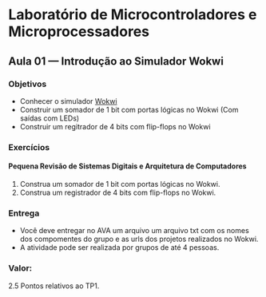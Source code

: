 <link rel="stylesheet" type="text/css" href="style.css"></link>

# Laboratório de Microcontroladores e Microprocessadores
## Aula 01 — Introdução ao Simulador Wokwi

### Objetivos

- Conhecer o simulador [Wokwi](https://www.wokwi.com)
- Construir um somador de 1 bit com portas lógicas no Wokwi (Com saídas com LEDs)
- Construir um regitrador de 4 bits com flip-flops no Wokwi

### Exercícios

#### Pequena Revisão de Sistemas Digitais e Arquitetura de Computadores

1. Construa um somador de 1 bit com portas lógicas no Wokwi.
2. Construa um registrador de 4 bits com flip-flops no Wokwi.

### Entrega

- Você deve entregar no AVA um arquivo um arquivo txt com os nomes dos compomentes do grupo e as urls dos projetos realizados no Wokwi.
- A atividade pode ser realizada por grupos de até 4 pessoas.

### Valor:

2.5 Pontos relativos ao TP1.
